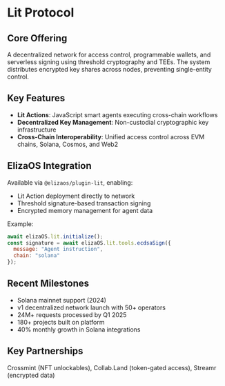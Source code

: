 # Lit Protocol

## Core Offering
A decentralized network for access control, programmable wallets, and serverless signing using threshold cryptography and TEEs. The system distributes encrypted key shares across nodes, preventing single-entity control.

## Key Features
- **Lit Actions**: JavaScript smart agents executing cross-chain workflows
- **Decentralized Key Management**: Non-custodial cryptographic key infrastructure  
- **Cross-Chain Interoperability**: Unified access control across EVM chains, Solana, Cosmos, and Web2

## ElizaOS Integration
Available via `@elizaos/plugin-lit`, enabling:
- Lit Action deployment directly to network
- Threshold signature-based transaction signing
- Encrypted memory management for agent data

Example:
```javascript
await elizaOS.lit.initialize();
const signature = await elizaOS.lit.tools.ecdsaSign({
  message: "Agent instruction",
  chain: "solana"
});
```

## Recent Milestones
- Solana mainnet support (2024)
- v1 decentralized network launch with 50+ operators
- 24M+ requests processed by Q1 2025
- 180+ projects built on platform
- 40% monthly growth in Solana integrations

## Key Partnerships
Crossmint (NFT unlockables), Collab.Land (token-gated access), Streamr (encrypted data)
